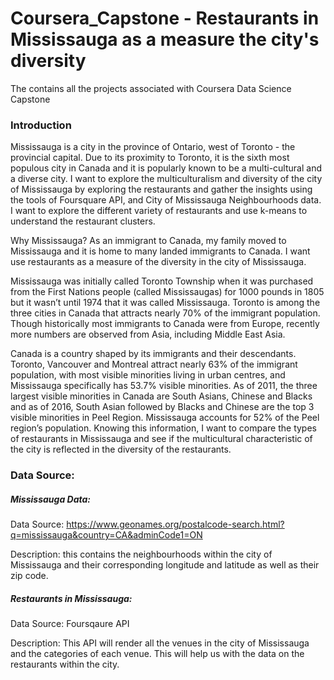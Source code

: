 # Coursera_Capstone - Restaurants in Mississauga as a measure the city's diversity 
The contains all the projects associated with Coursera Data Science Capstone

### Introduction
Mississauga is a city in the province of Ontario, west of Toronto - the provincial capital. Due to its proximity to Toronto, it is the sixth most populous city in Canada and it is popularly known to be a multi-cultural and a diverse city. I want to explore the multiculturalism and diversity of the city of Mississauga by exploring the restaurants and gather the insights using the tools of Foursquare API, and City of Mississauga Neighbourhoods data.  I want to explore the different variety of restaurants and use k-means to understand the restaurant clusters. 

Why Mississauga? As an immigrant to Canada, my family moved to Mississauga and it is home to many landed immigrants to Canada. I want use restaurants as a measure of the diversity in the city of Mississauga. 

Mississauga was initially called Toronto Township when it was purchased from the First Nations people (called Mississaugas) for 1000 pounds in 1805 but it wasn’t until 1974 that it was called Mississauga. Toronto is among the three cities in Canada that attracts nearly 70% of the immigrant population. Though historically most immigrants to Canada were from Europe, recently more numbers are observed from Asia, including Middle East Asia. 

Canada is a country shaped by its immigrants and their descendants. Toronto, Vancouver and Montreal attract nearly 63% of the immigrant population, with most visible minorities living in urban centres, and Mississauga specifically has 53.7% visible minorities. As of 2011, the three largest visible minorities in Canada are South Asians, Chinese and Blacks and as of 2016, South Asian followed by Blacks and Chinese are the top 3 visible minorities in Peel Region. Mississauga accounts for 52% of the Peel region’s population. Knowing this information, I want to compare the types of restaurants in Mississauga and see if the multicultural characteristic of the city is reflected in the diversity of the restaurants. 

### Data Source:

##### Mississauga Data:

Data Source: https://www.geonames.org/postalcode-search.html?q=mississauga&country=CA&adminCode1=ON

Description: this contains the neighbourhoods within the city of Mississauga and their corresponding longitude and latitude as well as their zip code. 

##### Restaurants in Mississauga:

Data Source: Foursqaure API

Description: This API will render all the venues in the city of Mississauga and the categories of each venue. This will help us with the data on the restaurants within the city. 
